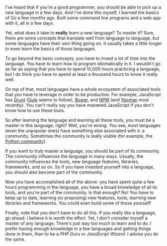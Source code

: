 <!--
.. title: Learning a Programming Language
.. slug: learning-a-programming-language
.. date: 2014/02/14 09:14:19
.. tags: ramblings
.. link:
.. description:
-->

I've heard that if you're a good programmer, you should be able to pick up a
new language in a few days. And I've done this myself, I learned the basics of
Go a few months ago. Built some command line programs and a web app with it,
all in a few days.

Yet, what does it take to **really** learn a new language? To master it? Sure,
there are some concepts that translate well from language to language, but some
languages have their own thing going on. It usually takes a little longer to
even learn the basics of those languages.

To go beyond the basic concepts, you have to invest a lot of time into the
language. You have to learn how to program idiomatically in it. I wouldn't go
as far as saying that you have to spend 10,000 hours practicing a language, but
I do think you have to spend at least a thousand hours to know it really well.

On top of that, most languages have a whole ecosystem of associated tools that
you have to leverage in order to be productive. For example, JavaScript has
[Grunt](http://gruntjs.com/) ([Gulp](http://gulpjs.com/) seems to follow),
[Bower](http://bower.io/), and [NPM](http://www.npmjs.org/) (and
[Yeoman](http://yeoman.io/) most recently). You can't really say you have
mastered JavaScript if you don't know how to use these tools.

So after learning the language and learning all these tools, you must be a
master in this language, right? Well, you're wrong. You see, most languages
(even the unpopular ones) have something else associated with it: a community.
Sometimes the community is really visible (for example, the [Python
community](http://www.python.org/community/)).

If you want to truly master a language, you should be part of its community.
The community influences the language in many ways. Usually, the community
influences the tools, new language features, libraries, frameworks, and so on.
So if you have invested yourself into a language, you should also become part
of the community.

Now you have accomplished all of the above: you have spent quite a few hours
programming in the language, you have a broad knowledge of all its tools, and
you're part of the community. Is that enough? No! You have to keep up to date,
learning (or proposing) new features, tools, learning new libraries and
frameworks. You could even build some of those yourself!

Finally, note that you don't have to do all this. If you really like a
language, go ahead. I believe it is worth the effort. Yet, I don't consider
myself a master of any language. There's just way too much to learn and to do.
I prefer having enough knowledge in a few languages and getting things done in
them, than to be a *PHP Guru* or *JavaScript Wizard*. I advise you do the same.

